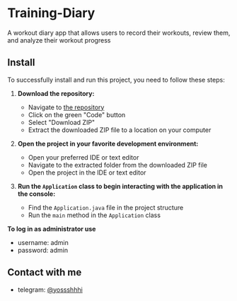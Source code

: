 # Training-Diary
A workout diary app that allows users to record their workouts, review them, and analyze their workout progress

## Install

To successfully install and run this project, you need to follow these steps:

1. **Download the repository:**
   - Navigate to [the repository](https://github.com/yossshhhi/training-diary)
   - Click on the green "Code" button
   - Select "Download ZIP"
   - Extract the downloaded ZIP file to a location on your computer

2. **Open the project in your favorite development environment:**
   - Open your preferred IDE or text editor
   - Navigate to the extracted folder from the downloaded ZIP file
   - Open the project in the IDE or text editor

3. **Run the `Application` class to begin interacting with the application in the console:**
   - Find the `Application.java` file in the project structure
   - Run the `main` method in the `Application` class


**To log in as administrator use**
- username: admin
- password: admin

## Contact with me

- telegram: [@yossshhhi](https://t.me/yossshhhi)

